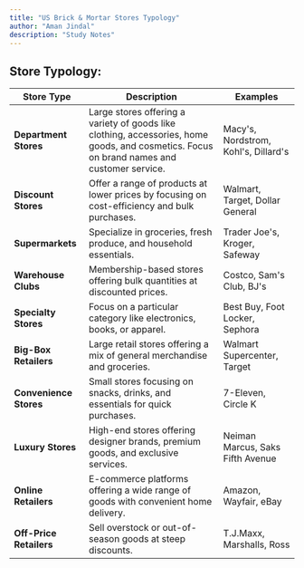 ```yaml
---
title: "US Brick & Mortar Stores Typology"
author: "Aman Jindal"
description: "Study Notes"
---
```


## Store Typology:

| **Store Type**          | **Description**                                                                                              | **Examples**                      |
|--------------------------|--------------------------------------------------------------------------------------------------------------|-----------------------------------|
| **Department Stores**    | Large stores offering a variety of goods like clothing, accessories, home goods, and cosmetics. Focus on brand names and customer service. | Macy's, Nordstrom, Kohl's, Dillard's |
| **Discount Stores**      | Offer a range of products at lower prices by focusing on cost-efficiency and bulk purchases.                  | Walmart, Target, Dollar General  |
| **Supermarkets**         | Specialize in groceries, fresh produce, and household essentials.                                             | Trader Joe's, Kroger, Safeway    |
| **Warehouse Clubs**      | Membership-based stores offering bulk quantities at discounted prices.                                       | Costco, Sam's Club, BJ's         |
| **Specialty Stores**     | Focus on a particular category like electronics, books, or apparel.                                          | Best Buy, Foot Locker, Sephora   |
| **Big-Box Retailers**    | Large retail stores offering a mix of general merchandise and groceries.                                     | Walmart Supercenter, Target      |
| **Convenience Stores**   | Small stores focusing on snacks, drinks, and essentials for quick purchases.                                | 7-Eleven, Circle K               |
| **Luxury Stores**        | High-end stores offering designer brands, premium goods, and exclusive services.                            | Neiman Marcus, Saks Fifth Avenue |
| **Online Retailers**     | E-commerce platforms offering a wide range of goods with convenient home delivery.                          | Amazon, Wayfair, eBay            |
| **Off-Price Retailers**  | Sell overstock or out-of-season goods at steep discounts.                                                   | T.J.Maxx, Marshalls, Ross        |
